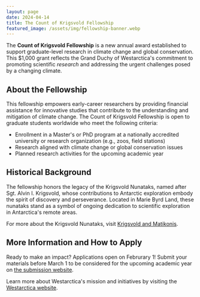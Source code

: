 ```yaml
---
layout: page
date: 2024-04-14
title: The Count of Krigsvold Fellowship
featured_image: /assets/img/fellowship-banner.webp
---
```

  
The **Count of Krigsvold Fellowship** is a new annual award established
to support graduate-level research in climate change and global conservation.
This $1,000 grant reflects the Grand Duchy of Westarctica's commitment to
promoting scientific *research* and addressing the urgent challenges posed by a
changing climate.

## About the Fellowship

This fellowship empowers early-career researchers by providing financial
assistance for innovative studies that contribute to the understanding and
mitigation of climate change. The Count of Krigsvold Fellowship is open to
graduate students worldwide who meet the following criteria:

- Enrollment in a Master's or PhD program at a nationally accredited university
  or research organization (e.g., zoos, field stations)
- Research aligned with climate change or global conservation issues
- Planned research activities for the upcoming academic year

## Historical Background

The fellowship honors the legacy of the Krigsvold Nunataks, named after Sgt.
Alvin I. Krigsvold, whose contributions to Antarctic exploration embody the
spirit of discovery and perseverance. Located in Marie Byrd Land, these nunataks
stand as a symbol of ongoing dedication to scientific exploration in
Antarctica's remote areas.

For more about the Krigsvold Nunataks, visit [Krigsvold and
Matikonis](https://www.krigsvold.org/krigsvold-matikonis).

## More Information and How to Apply

Ready to make an impact? Applications open on Februrary 1! Submit your materials
before March 1 to be considered for the upcoming academic year on [the
submission website](https://www.westarctica.org/conservation-scholarship).

Learn more about Westarctica's mission and initiatives by visiting the
[Westarctica website](https://www.westarctica.info).

